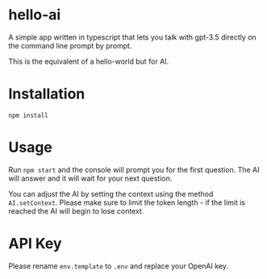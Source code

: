 # hello-ai
A simple app written in typescript that lets you talk with gpt-3.5 directly on the command line prompt by prompt. 

This is the equivalent of a hello-world but for AI.

# Installation
`npm install`

# Usage
Run `npm start` and the console will prompt you for the first question. The AI will answer and it will wait for your next question.

You can adjust the AI by setting the context using the method `AI.setContext`. Please make sure to limit the token length - if the limit is reached the AI will begin to lose context.

# API Key
Please rename `env.template` to `.env` and replace your OpenAI key.
